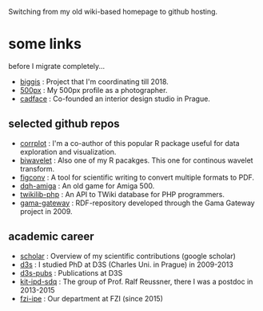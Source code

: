 Switching from my old wiki-based homepage to github hosting.

# some links
before I migrate completely...

 - [biggis](http://biggis-project.eu/) : Project that I'm coordinating till 2018.
 - [500px](https://500px.com/ViliamSimko) : My 500px profile as a photographer.
 - [cadface](https://www.cadface.com/home) : Co-founded an interior design studio in Prague.

## selected github repos
 - [corrplot](https://github.com/vsimko/corrplot) : I'm a co-author of this popular R package useful for data exploration and visualization.
 - [biwavelet](https://github.com/vsimko/biwavelet) : Also one of my R pacakges. This one for continous wavelet transform.
 - [figconv](https://github.com/vsimko/figconv) : A tool for scientific writing to convert multiple formats to PDF.
 - [dqh-amiga](https://github.com/vsimko/dqh-amiga) : An old game for Amiga 500.
 - [twikilib-php](https://github.com/vsimko/twikilib-php) : An API to TWiki database for PHP programmers.
 - [gama-gateway](https://github.com/vsimko/gama-gateway) : RDF-repository developed through the Gama Gateway project in 2009.

## academic career
 - [scholar](https://scholar.google.de/citations?user=Koj0QgMAAAAJ) : Overview of my scientific contributions (google scholar)
 - [d3s](http://d3s.mff.cuni.cz/) : I studied PhD at D3S (Charles Uni. in Prague) in 2009-2013
 - [d3s-pubs](http://d3s.mff.cuni.cz/publications/?author=simko&full) : Publications at D3S 
 - [kit-ipd-sdq](https://sdq.ipd.kit.edu/people/) : The group of Prof. Ralf Reussner, there I was a postdoc in 2013-2015
 - [fzi-ipe](http://www.fzi.de/en/about-us/organisation/research-divisions/ipe/) : Our department at FZI (since 2015)
